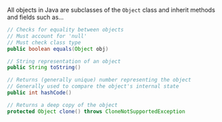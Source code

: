 
All objects in Java are subclasses of the `Object` class and inherit methods and fields such as...
```Java
// Checks for equality between objects
// Must account for 'null'
// Must check class type
public boolean equals(Object obj)
```
```Java
// String representation of an object
public String toString()
```
```Java
// Returns (generally unique) number representing the object
// Generally used to compare the object's internal state
public int hashCode()
```
```Java
// Returns a deep copy of the object
protected Object clone() throws CloneNotSupportedException
```